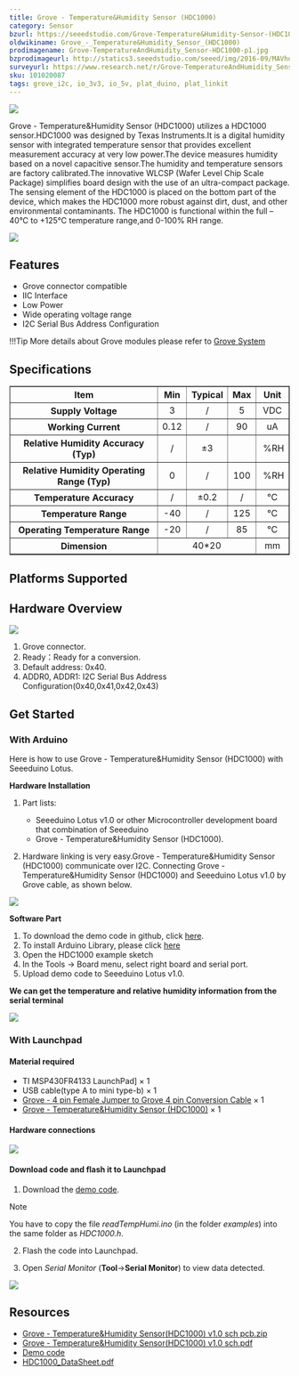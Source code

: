 ```yaml
---
title: Grove - Temperature&Humidity Sensor (HDC1000)
category: Sensor
bzurl: https://seeedstudio.com/Grove-Temperature&Humidity-Sensor-(HDC1000)-p-2535.html
oldwikiname: Grove_-_Temperature&Humidity_Sensor_(HDC1000)
prodimagename: Grove-TemperatureAndHumidity_Sensor-HDC1000-p1.jpg
bzprodimageurl: http://statics3.seeedstudio.com/seeed/img/2016-09/MAVhqWeEjBMyo5O1o2MfVA4S.jpg
surveyurl: https://www.research.net/r/Grove-TemperatureAndHumidity_Sensor-HDC1000
sku: 101020087
tags: grove_i2c, io_3v3, io_5v, plat_duino, plat_linkit
---
```


![](https://raw.githubusercontent.com/SeeedDocument/Grove-TemperatureAndHumidity_Sensor-HDC1000/master/img/Grove-TemperatureAndHumidity_Sensor-HDC1000-p1.jpg)

Grove - Temperature&Humidity Sensor (HDC1000) utilizes a HDC1000 sensor.HDC1000 was designed by Texas Instruments.It is a digital humidity sensor with integrated temperature sensor that provides excellent measurement accuracy at very low power.The device measures humidity based on a novel capacitive sensor.The humidity and temperature sensors are factory calibrated.The innovative WLCSP (Wafer Level Chip Scale Package) simplifies board design with the use of an ultra-compact package. The sensing element of the HDC1000 is placed on the bottom part of the device, which makes the HDC1000 more robust against dirt, dust, and other environmental contaminants. The HDC1000 is functional within the full –40°C to +125°C temperature range,and 0-100% RH range.

[![](https://raw.githubusercontent.com/SeeedDocument/common/master/Get_One_Now_Banner.png)](http://www.seeedstudio.com/depot/Grove-TemperatureHumidity-Sensor-HDC1000-p-2535.html?cPath=25_125)

Features
--------

-   Grove connector compatible
-   IIC Interface
-   Low Power
-   Wide operating voltage range
-   I2C Serial Bus Address Configuration

!!!Tip
    More details about Grove modules please refer to [Grove System](http://wiki.seeed.cc/Grove_System/)


Specifications
--------------

<table border="1" cellspacing="0" width="800">
<tr>
<th scope="col">
Item
</th>
<th scope="col">
Min
</th>
<th scope="col">
Typical
</th>
<th scope="col">
Max
</th>
<th scope="col">
Unit
</th>
</tr>
<tr align="center">
<th scope="row">
Supply Voltage
</th>
<td>
3
</td>
<td>
/
</td>
<td>
5
</td>
<td>
VDC
</td>
</tr>
<tr align="center">
<th scope="row">
Working Current
</th>
<td>
0.12
</td>
<td>
/
</td>
<td>
90
</td>
<td>
uA
</td>
</tr>
<tr align="center">
<th scope="row">
Relative Humidity Accuracy (Typ)
</th>
<td>
/
</td>
<td>
±3
</td>
<td>
</td>
<td>
 %RH
</td>
</tr>
<tr align="center">
<th scope="row">
Relative Humidity Operating Range (Typ)
</th>
<td>
0
</td>
<td>
/
</td>
<td>
100
</td>
<td>
 %RH
</td>
</tr>
<tr align="center">
<th scope="row">
Temperature Accuracy
</th>
<td>
/
</td>
<td>
±0.2
</td>
<td>
/
</td>
<td>
℃
</td>
</tr>
<tr align="center">
<th scope="row">
Temperature Range
</th>
<td>
-40
</td>
<td>
/
</td>
<td>
125
</td>
<td>
℃
</td>
</tr>
<tr align="center">
<th scope="row">
Operating Temperature Range
</th>
<td>
-20
</td>
<td>
/
</td>
<td>
85
</td>
<td>
℃
</td>
</tr>
<tr align="center">
<th scope="row">
Dimension
</th>
<td colspan="3">
40*20
</td>
<td>
mm
</td>
</tr>
</table>

Platforms Supported
-------------------

Hardware Overview
-----------------

![](https://raw.githubusercontent.com/SeeedDocument/Grove-TemperatureAndHumidity_Sensor-HDC1000/master/img/Grove-TemperatureAndHumidity_Sensor-HDC1000-p3.jpg)

1.  Grove connector.
2.  Ready：Ready for a conversion.
3.  Default address: 0x40.
4.  ADDR0, ADDR1: I2C Serial Bus Address Configuration(0x40,0x41,0x42,0x43)

Get Started
-----------

### With Arduino

Here is how to use Grove - Temperature&Humidity Sensor (HDC1000) with Seeeduino Lotus.

**Hardware Installation**

1.  Part lists: 
    - Seeeduino Lotus v1.0 or other Microcontroller development board that combination of Seeeduino
    - Grove - Temperature&Humidity Sensor (HDC1000).

2.  Hardware linking is very easy.Grove - Temperature&Humidity Sensor (HDC1000) communicate over I2C. Connecting Grove - Temperature&Humidity Sensor (HDC1000) and Seeeduino Lotus v1.0 by Grove cable, as shown below.

![](https://raw.githubusercontent.com/SeeedDocument/Grove-TemperatureAndHumidity_Sensor-HDC1000/master/img/Grove-TemperatureAndHumidity_Sensor-HDC1000-p2.jpg)

**Software Part**

1.  To download the demo code in github, click [here](https://github.com/Seeed-Studio/HDC1000).
2.  To install Arduino Library, please click [here](/How_to_install_Arduino_Library "How to install Arduino Library")
3.  Open the HDC1000 example sketch
4.  In the Tools -> Board menu, select right board and serial port.
5.  Upload demo code to Seeeduino Lotus v1.0.

**We can get the temperature and relative humidity information from the serial terminal**

![](https://raw.githubusercontent.com/SeeedDocument/Grove-TemperatureAndHumidity_Sensor-HDC1000/master/img/Grove-TemperatureAndHumidity_Sensor-HDC1000-p4.jpg)

### With Launchpad

#### Material required

-   TI MSP430FR4133 LaunchPad\] × 1
-   USB cable(type A to mini type-b) × 1
-   [Grove - 4 pin Female Jumper to Grove 4 pin Conversion Cable](http://www.seeedstudio.com/depot/Grove-4-pin-Female-Jumper-to-Grove-4-pin-Conversion-Cable-5-PCs-per-PAck-p-1020.html) × 1
-   [Grove - Temperature&Humidity Sensor (HDC1000)](http://www.seeedstudio.com/depot/Grove-TemperatureHumidity-Sensor-HDC1000-p-2535.html?cPath=25_125) × 1

#### Hardware connections

![](https://raw.githubusercontent.com/SeeedDocument/Grove-TemperatureAndHumidity_Sensor-HDC1000/master/img/Grove-TemperatureAndHumidity_Sensor-HDC1000-demo_connections-with_launchpad-2400_s.JPG)

#### Download code and flash it to Launchpad

1. Download the [demo code](https://raw.githubusercontent.com/SeeedDocument/Grove-TemperatureAndHumidity_Sensor-HDC1000/master/res/HDC1000-HDC1000_energia.zip).

    <div class="admonition note">
<p class="admonition-title">Note</p>
You have to copy the file <span style="font-style:italic">readTempHumi.ino</span> (in the folder <span style="font-style:italic">examples</span>) into the same folder as <span style="font-style:italic">HDC1000.h</span>.
</div>

2. Flash the code into Launchpad.

3. Open *Serial Monitor* (**Tool**->**Serial Monitor**) to view data detected.

![](https://raw.githubusercontent.com/SeeedDocument/Grove-TemperatureAndHumidity_Sensor-HDC1000/master/img/Grove-TemperatureAndHumidity_Sensor-HDC1000-demo_result-with_launchpad-600.png)

Resources
---------

- [Grove - Temperature&Humidity Sensor(HDC1000) v1.0 sch pcb.zip](https://raw.githubusercontent.com/SeeedDocument/Grove-TemperatureAndHumidity_Sensor-HDC1000/master/res/Grove-TemperatureAndHumidity_Sensor-HDC1000-v1.0_sch_pcb.zip "File:Grove - Temperature&Humidity Sensor(HDC1000) v1.0 sch pcb.zip")
- [Grove - Temperature&Humidity Sensor(HDC1000) v1.0 sch.pdf](https://raw.githubusercontent.com/SeeedDocument/Grove-TemperatureAndHumidity_Sensor-HDC1000/master/res/Grove-TemperatureAndHumidity_Sensor-HDC1000-v1.0_sch.pdf "File:Grove - Temperature&Humidity Sensor(HDC1000) v1.0 sch.pdf")
- [Demo code](https://github.com/Seeed-Studio/HDC1000)
- [HDC1000\_DataSheet.pdf](https://raw.githubusercontent.com/SeeedDocument/Grove-TemperatureAndHumidity_Sensor-HDC1000/master/res/HDC1000.pdf)


<!-- This Markdown file was created from http://www.seeedstudio.com/wiki/Grove_-_Temperature&Humidity_Sensor_(HDC1000) -->
